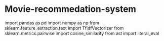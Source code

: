 # Movie-recommedation-system
import pandas as pd
import numpy as np
from sklearn.feature_extraction.text import TfidfVectorizer
from sklearn.metrics.pairwise import cosine_similarity
from ast import literal_eval
